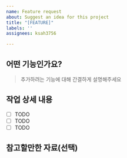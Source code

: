```yaml
---
name: Feature request
about: Suggest an idea for this project
title: "[FEATURE]"
labels: ''
assignees: ksah3756

---
```


## 어떤 기능인가요?

> 추가하려는 기능에 대해 간결하게 설명해주세요

## 작업 상세 내용

- [ ] TODO
- [ ] TODO
- [ ] TODO

## 참고할만한 자료(선택)
